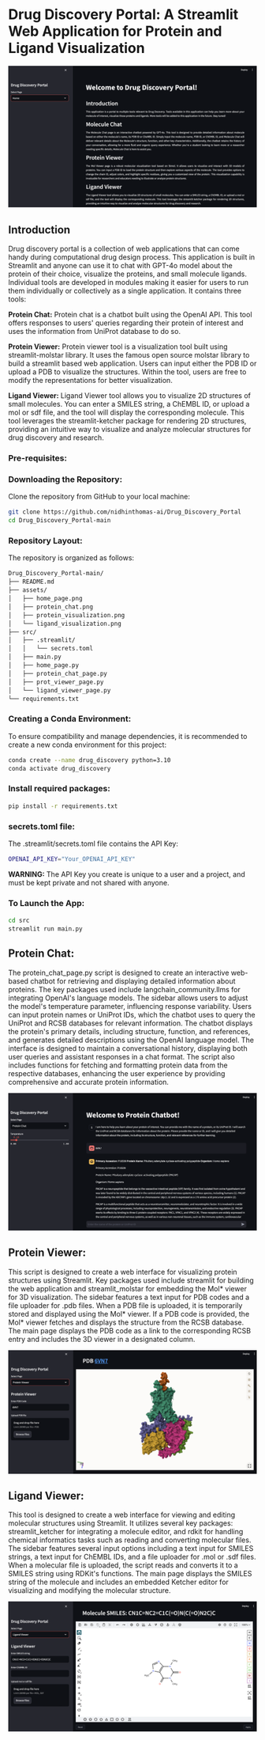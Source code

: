 
# Drug Discovery Portal: A Streamlit Web Application for Protein and Ligand Visualization

![Alt text](./assets/home_page.png)

## Introduction

Drug discovery portal is a collection of web applications that can come handy during computational drug design process. This application is built in Streamlit and anyone can use it to chat with GPT-4o model about the protein of their choice, visualize the proteins, and small molecule ligands. Individual tools are developed in modules making it easier for users to run them individually or collectively as a single application. It contains three tools:

**Protein Chat:** Protein chat is a chatbot built using the OpenAI API. This tool offers responses to users' queries regarding their protein of interest and uses the information from UniProt database to do so.

**Protein Viewer:** Protein viewer tool is a visualization tool built using streamlit-molstar library. It uses the famous open source molstar library to build a streamlit based web application. Users can input either the PDB ID or upload a PDB to visualize the structures. Within the tool, users are free to modify the representations for better visualization. 

**Ligand Viewer:** Ligand Viewer tool allows you to visualize 2D structures of small molecules. You can enter a SMILES string, a ChEMBL ID, or upload a mol or sdf file, and the tool will display the corresponding molecule. This tool leverages the streamlit-ketcher package for rendering 2D structures, providing an intuitive way to visualize and analyze molecular structures for drug discovery and research.

### Pre-requisites:

### Downloading the Repository:
Clone the repository from GitHub to your local machine:

```bash
git clone https://github.com/nidhinthomas-ai/Drug_Discovery_Portal
cd Drug_Discovery_Portal-main
```

### Repository Layout:

The repository is organized as follows:
```bash
Drug_Discovery_Portal-main/  
├── README.md
├── assets/
│   ├── home_page.png  
│   ├── protein_chat.png
│   ├── protein_visualization.png 
│   └── ligand_visualization.png 
├── src/
│   ├── .streamlit/
│   │   └── secrets.toml
│   ├── main.py
│   ├── home_page.py
│   ├── protein_chat_page.py 
│   ├── prot_viewer_page.py
│   └── ligand_viewer_page.py
└── requirements.txt 
```

### Creating a Conda Environment:
To ensure compatibility and manage dependencies, it is recommended to create a new conda environment for this project:

```bash
conda create --name drug_discovery python=3.10
conda activate drug_discovery
```

### Install required packages:
```bash
pip install -r requirements.txt
```

### secrets.toml file:

The .streamlit/secrets.toml file contains the API Key:

```bash
OPENAI_API_KEY="Your_OPENAI_API_KEY"
```

**WARNING:** The API Key you create is unique to a user and a project, and must be kept private and not shared with anyone.

### To Launch the App:

```bash
cd src
streamlit run main.py
```

## Protein Chat:

The protein_chat_page.py script is designed to create an interactive web-based chatbot for retrieving and displaying detailed information about proteins. The key packages used include langchain_community.llms for integrating OpenAI's language models. The sidebar allows users to adjust the model's temperature parameter, influencing response variability. Users can input protein names or UniProt IDs, which the chatbot uses to query the UniProt and RCSB databases for relevant information. The chatbot displays the protein's primary details, including structure, function, and references, and generates detailed descriptions using the OpenAI language model. The interface is designed to maintain a conversational history, displaying both user queries and assistant responses in a chat format. The script also includes functions for fetching and formatting protein data from the respective databases, enhancing the user experience by providing comprehensive and accurate protein information.

![Alt text](./assets/protein_chat.png)

## Protein Viewer:

This script is designed to create a web interface for visualizing protein structures using Streamlit. Key packages used include streamlit for building the web application and streamlit_molstar for embedding the Mol* viewer for 3D visualization. The sidebar features a text input for PDB codes and a file uploader for .pdb files. When a PDB file is uploaded, it is temporarily stored and displayed using the Mol* viewer. If a PDB code is provided, the Mol* viewer fetches and displays the structure from the RCSB database. The main page displays the PDB code as a link to the corresponding RCSB entry and includes the 3D viewer in a designated column. 

![Alt text](./assets/protein_visualization.png)

## Ligand Viewer:

This tool is designed to create a web interface for viewing and editing molecular structures using Streamlit. It utilizes several key packages: streamlit_ketcher for integrating a molecule editor, and rdkit for handling chemical informatics tasks such as reading and converting molecular files. The sidebar features several input options including a text input for SMILES strings, a text input for ChEMBL IDs, and a file uploader for .mol or .sdf files. When a molecular file is uploaded, the script reads and converts it to a SMILES string using RDKit's functions. The main page displays the SMILES string of the molecule and includes an embedded Ketcher editor for visualizing and modifying the molecular structure.

![Alt text](./assets/ligand_visualization.png)
